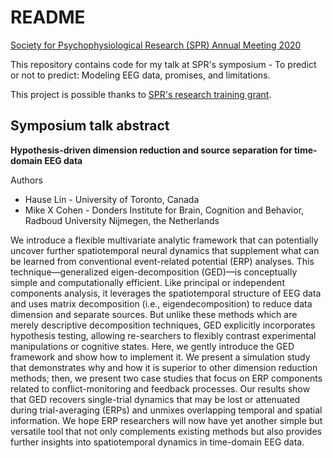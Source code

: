 # README

[Society for Psychophysiological Research (SPR) Annual Meeting 2020](https://sprweb.org/general/custom.asp?page=2020_Program)

This repository contains code for my talk at SPR's symposium - To predict or not to predict: Modeling EEG data, promises, and limitations.

This project is possible thanks to [SPR's research training grant](https://sprweb.org/page/Grants_Awards).

## Symposium talk abstract

**Hypothesis-driven dimension reduction and source separation for time-domain EEG data** 

Authors
- Hause Lin - University of Toronto, Canada
- Mike X Cohen - Donders Institute for Brain, Cognition and Behavior, Radboud University Nijmegen, the Netherlands

We introduce a flexible multivariate analytic framework that can potentially uncover further spatiotemporal neural dynamics that supplement what can be learned from conventional event-related potential (ERP) analyses. This technique—generalized eigen-decomposition (GED)—is conceptually simple and computationally efficient. Like principal or independent components analysis, it leverages the spatiotemporal structure of EEG data and uses matrix decomposition (i.e., eigendecomposition) to reduce data dimension and separate sources. But unlike these methods which are merely descriptive decomposition techniques, GED explicitly incorporates hypothesis testing, allowing re-searchers to flexibly contrast experimental manipulations or cognitive states. Here, we gently introduce the GED framework and show how to implement it. We present a simulation study that demonstrates why and how it is superior to other dimension reduction methods; then, we present two case studies that focus on ERP components related to conflict-monitoring and feedback processes. Our results show that GED recovers single-trial dynamics that may be lost or attenuated during trial-averaging (ERPs) and unmixes overlapping temporal and spatial information. We hope ERP researchers will now have yet another simple but versatile tool that not only complements existing methods but also provides further insights into spatiotemporal dynamics in time-domain EEG data.